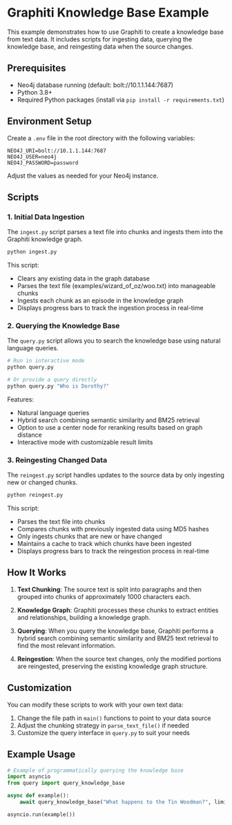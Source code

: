 # Graphiti Knowledge Base Example

This example demonstrates how to use Graphiti to create a knowledge base from text data. It includes scripts for ingesting data, querying the knowledge base, and reingesting data when the source changes.

## Prerequisites

- Neo4j database running (default: bolt://10.1.1.144:7687)
- Python 3.8+
- Required Python packages (install via `pip install -r requirements.txt`)

## Environment Setup

Create a `.env` file in the root directory with the following variables:

```
NEO4J_URI=bolt://10.1.1.144:7687
NEO4J_USER=neo4j
NEO4J_PASSWORD=password
```

Adjust the values as needed for your Neo4j instance.

## Scripts

### 1. Initial Data Ingestion

The `ingest.py` script parses a text file into chunks and ingests them into the Graphiti knowledge graph.

```bash
python ingest.py
```

This script:
- Clears any existing data in the graph database
- Parses the text file (examples/wizard_of_oz/woo.txt) into manageable chunks
- Ingests each chunk as an episode in the knowledge graph
- Displays progress bars to track the ingestion process in real-time

### 2. Querying the Knowledge Base

The `query.py` script allows you to search the knowledge base using natural language queries.

```bash
# Run in interactive mode
python query.py

# Or provide a query directly
python query.py "Who is Dorothy?"
```

Features:
- Natural language queries
- Hybrid search combining semantic similarity and BM25 retrieval
- Option to use a center node for reranking results based on graph distance
- Interactive mode with customizable result limits

### 3. Reingesting Changed Data

The `reingest.py` script handles updates to the source data by only ingesting new or changed chunks.

```bash
python reingest.py
```

This script:
- Parses the text file into chunks
- Compares chunks with previously ingested data using MD5 hashes
- Only ingests chunks that are new or have changed
- Maintains a cache to track which chunks have been ingested
- Displays progress bars to track the reingestion process in real-time

## How It Works

1. **Text Chunking**: The source text is split into paragraphs and then grouped into chunks of approximately 1000 characters each.

2. **Knowledge Graph**: Graphiti processes these chunks to extract entities and relationships, building a knowledge graph.

3. **Querying**: When you query the knowledge base, Graphiti performs a hybrid search combining semantic similarity and BM25 text retrieval to find the most relevant information.

4. **Reingestion**: When the source text changes, only the modified portions are reingested, preserving the existing knowledge graph structure.

## Customization

You can modify these scripts to work with your own text data:

1. Change the file path in `main()` functions to point to your data source
2. Adjust the chunking strategy in `parse_text_file()` if needed
3. Customize the query interface in `query.py` to suit your needs

## Example Usage

```python
# Example of programmatically querying the knowledge base
import asyncio
from query import query_knowledge_base

async def example():
    await query_knowledge_base("What happens to the Tin Woodman?", limit=3)

asyncio.run(example())
